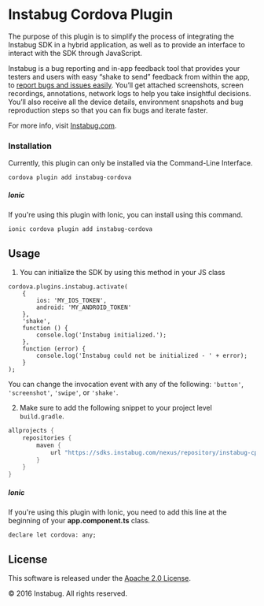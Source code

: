 Instabug Cordova Plugin
=================================

The purpose of this plugin is to simplify the process of integrating the Instabug SDK in a hybrid application, as well as to provide an interface to interact with the SDK through JavaScript.

Instabug is a bug reporting and in-app feedback tool that provides your testers and users with easy “shake to send” feedback from within the app, to [report bugs and issues easily](https://instabug.com/bug-reporting). You’ll get attached screenshots, screen recordings, annotations, network logs to help you take insightful decisions. You’ll also receive all the device details, environment snapshots and bug reproduction steps so that you can fix bugs and iterate faster.

For more info, visit [Instabug.com](https://instabug.com).

### Installation
Currently, this plugin can only be installed via the Command-Line Interface.
```
cordova plugin add instabug-cordova
```
##### Ionic
If you're using this plugin with Ionic, you can install using this command.
```
ionic cordova plugin add instabug-cordova
```

## Usage
1. You can initialize the SDK by using this method in your JS class
```
cordova.plugins.instabug.activate(
    {
        ios: 'MY_IOS_TOKEN',
        android: 'MY_ANDROID_TOKEN'
    },
    'shake',
    function () {
        console.log('Instabug initialized.');
    },
    function (error) {
        console.log('Instabug could not be initialized - ' + error);
    }
);
```
 You can change the invocation event with any of the following: ```'button'```, ```'screenshot'```, ```'swipe'```, or ```'shake'```.

2.  Make sure to add the following snippet to your project level `build.gradle`.
```dart
allprojects {
	repositories {
	    maven {
	        url "https://sdks.instabug.com/nexus/repository/instabug-cp"
	    }
	}
}
```
 ##### Ionic
If you're using this plugin with Ionic, you need to add this line at the beginning of your __app.component.ts__ class.

```
declare let cordova: any;
```

## License

This software is released under the <a href="http://opensource.org/licenses/Apache-2.0">Apache 2.0 License</a>.

© 2016 Instabug. All rights reserved.

